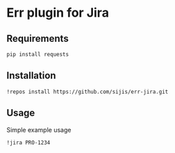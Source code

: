 Err plugin for Jira
===

Requirements
---
```
pip install requests
```

Installation
---
```
!repos install https://github.com/sijis/err-jira.git
```

Usage
---
Simple example usage

```
!jira PRO-1234
```
